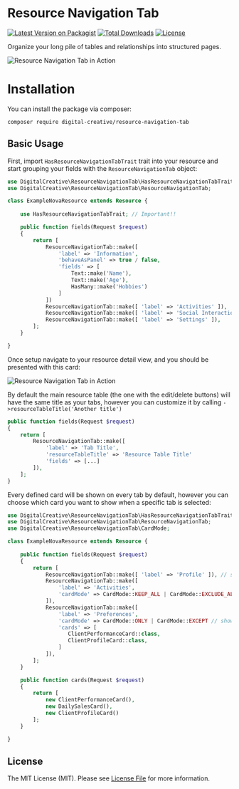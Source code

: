 # Resource Navigation Tab

[![Latest Version on Packagist](https://img.shields.io/packagist/v/digital-creative/resource-navigation-tab)](https://packagist.org/packages/digital-creative/resource-navigation-tab)
[![Total Downloads](https://img.shields.io/packagist/dt/digital-creative/resource-navigation-tab)](https://packagist.org/packages/digital-creative/resource-navigation-tab)
[![License](https://img.shields.io/packagist/l/digital-creative/resource-navigation-tab)](https://github.com/dcasia/resource-navigation-tab/blob/master/LICENSE)

Organize your long pile of tables and relationships into structured pages.

![Resource Navigation Tab in Action](https://raw.githubusercontent.com/dcasia/resource-navigation-tab/master/screenshots/demo-1.png)

# Installation

You can install the package via composer:

```
composer require digital-creative/resource-navigation-tab
```

## Basic Usage

First, import `HasResourceNavigationTabTrait` trait into your resource 
and start grouping your fields with the `ResourceNavigationTab` object:

```php
use DigitalCreative\ResourceNavigationTab\HasResourceNavigationTabTrait;
use DigitalCreative\ResourceNavigationTab\ResourceNavigationTab;

class ExampleNovaResource extends Resource {
 
    use HasResourceNavigationTabTrait; // Important!!

    public function fields(Request $request)
    {
        return [
            ResourceNavigationTab::make([
                'label' => 'Information',
                'behaveAsPanel' => true / false,
                'fields' => [
                    Text::make('Name'),
                    Text::make('Age'),
                    HasMany::make('Hobbies')
                ]
            ])
            ResourceNavigationTab::make([ 'label' => 'Activities' ]),
            ResourceNavigationTab::make([ 'label' => 'Social Interactions' ]),
            ResourceNavigationTab::make([ 'label' => 'Settings' ]),
        ];
    }

}
```

Once setup navigate to your resource detail view, and you should be presented with this card:

![Resource Navigation Tab in Action](https://raw.githubusercontent.com/dcasia/resource-navigation-tab/master/screenshots/demo-3.png)

By default the main resource table (the one with the edit/delete buttons) will have the same title as your tabs,
however you can customize it by calling `->resourceTableTitle('Another title')`

```php
public function fields(Request $request)
{
    return [
        ResourceNavigationTab::make([
            'label' => 'Tab Title', 
            'resourceTableTitle' => 'Resource Table Title'
            'fields' => [...]
        ]),
    ];
}
```

Every defined card will be shown on every tab by default, 
however you can choose which card you want to show when a specific tab is selected:

```php
use DigitalCreative\ResourceNavigationTab\HasResourceNavigationTabTrait;
use DigitalCreative\ResourceNavigationTab\ResourceNavigationTab;
use DigitalCreative\ResourceNavigationTab\CardMode;

class ExampleNovaResource extends Resource {
 
    public function fields(Request $request)
    {
        return [
            ResourceNavigationTab::make([ 'label' => 'Profile' ]), // show all the available cards by default
            ResourceNavigationTab::make([ 
                'label' => 'Activities',
                'cardMode' => CardMode::KEEP_ALL | CardMode::EXCLUDE_ALL // show all or remove all cards when this tab is active
            ]),
            ResourceNavigationTab::make([ 
                'label' => 'Preferences',
                'cardMode' => CardMode::ONLY | CardMode::EXCEPT // show or remove only the selected cards
                'cards' => [
                   ClientPerformanceCard::class,
                   ClientProfileCard::class,
                ]
            ]), 
        ];
    }

    public function cards(Request $request)
    {
        return [
            new ClientPerformanceCard(),
            new DailySalesCard(),
            new ClientProfileCard()
        ];
    }

}
```

## License

The MIT License (MIT). Please see [License File](https://raw.githubusercontent.com/dcasia/resource-navigation-tab/master/LICENSE) for more information.
